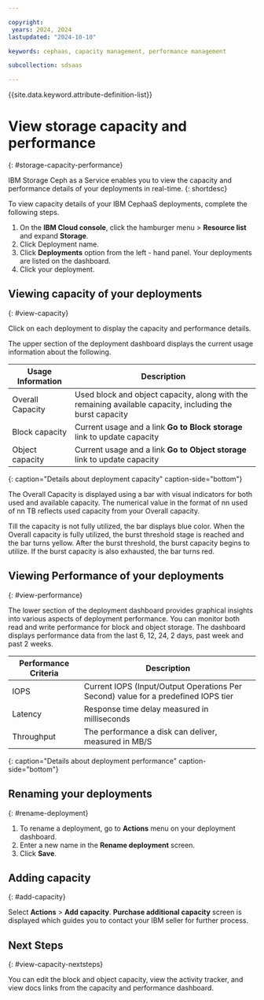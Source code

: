 ```yaml
---

copyright:
 years: 2024, 2024
lastupdated: "2024-10-10"

keywords: cephaas, capacity management, performance management

subcollection: sdsaas

---
```


{{site.data.keyword.attribute-definition-list}}

# View storage capacity and performance
{: #storage-capacity-performance}

IBM Storage Ceph as a Service enables you to view the capacity and performance details of your deployments in real-time.
{: shortdesc}

To view capacity details of your IBM CephaaS deployments, complete the following steps.

1. On the **IBM Cloud console**, click the hamburger menu > **Resource list** and expand **Storage**.
2. Click Deployment name.
3. Click **Deployments** option from the left - hand panel. Your deployments are listed on the dashboard.
4. Click your deployment.


## Viewing capacity of your deployments
{: #view-capacity}

Click on each deployment to display the capacity and performance details.

The upper section of the deployment dashboard displays the current usage information about the following.

| Usage Information | Description |
|-------|-------------|
| Overall Capacity | Used block and object capacity, along with the remaining available capacity, including the burst capacity|
| Block capacity | Current usage and a link **Go to Block storage** link to update capacity|
| Object capacity | Current usage and a link **Go to Object storage** link to update capacity |
{: caption="Details about deployment capacity" caption-side="bottom"}

The Overall Capacity is displayed using a bar with visual indicators for both used and available capacity. The numerical value in the format of nn used of nn TB reflects used capacity from your Overall capacity.

Till the capacity is not fully utilized, the bar displays blue color. When the Overall capacity is fully utilized, the burst threshold stage is reached and the bar turns yellow. After the burst threshold, the burst capacity begins to utilize. 
If the burst capacity is also exhausted, the bar turns red.

## Viewing Performance of your deployments
{: #view-performance}

The lower section of the deployment dashboard provides graphical insights into various aspects of deployment performance. You can monitor both read and write performance for block and object storage. The dashboard displays performance data from the last 6, 12, 24, 2 days, past week and past 2 weeks.

| Performance Criteria | Description |
|-------|-------------|
| IOPS | Current IOPS (Input/Output Operations Per Second) value for a predefined IOPS tier |
| Latency | Response time delay measured in milliseconds |
| Throughput| The performance a disk can deliver, measured in MB/S|
{: caption="Details about deployment performance" caption-side="bottom"}

## Renaming your deployments
{: #rename-deployment}

1. To rename a deployment, go to **Actions** menu on your deployment dashboard.
2. Enter a new name in the **Rename deployment** screen.
3. Click **Save**.

## Adding capacity
{: #add-capacity}

Select **Actions** > **Add capacity**. **Purchase additional capacity** screen is displayed which guides you to contact your IBM seller for further process.

## Next Steps
{: #view-capacity-nextsteps}

You can edit the block and object capacity, view the activity tracker, and view docs links from the capacity and performance dashboard. 
